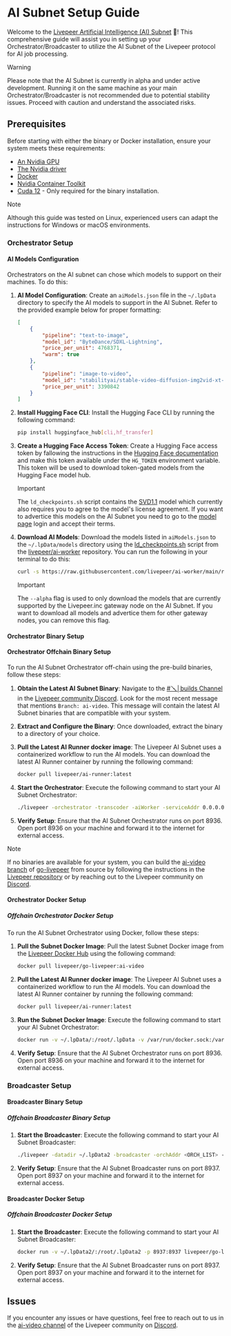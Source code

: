 # AI Subnet Setup Guide

Welcome to the [Livepeer Artificial Intelligence (AI) Subnet](https://explorer.livepeer.org/treasury/110409521297538895053642752647313688591695822800862508217133236436856613165807) 🤖! This comprehensive guide will assist you in setting up your Orchestrator/Broadcaster to utilize the AI Subnet of the Livepeer protocol for AI job processing.

> [!WARNING]
> Please note that the AI Subnet is currently in alpha and under active development. Running it on the same machine as your main Orchestrator/Broadcaster is not recommended due to potential stability issues. Proceed with caution and understand the associated risks.

## Prerequisites

Before starting with either the binary or Docker installation, ensure your system meets these requirements:

-   [An Nvidia GPU](https://developer.nvidia.com/cuda-gpus)
-   [The Nvidia driver](https://www.nvidia.com/Download/index.aspx)
-   [Docker](https://docs.docker.com/install/)
-   [Nvidia Container Toolkit](https://docs.nvidia.com/datacenter/cloud-native/container-toolkit/install-guide.html)
-   [Cuda 12](https://developer.nvidia.com/cuda-downloads) - Only required for the binary installation.

> [!NOTE]  
> Although this guide was tested on Linux, experienced users can adapt the instructions for Windows or macOS environments.

### Orchestrator Setup

#### AI Models Configuration

Orchestrators on the AI subnet can chose which models to support on their machines. To do this:

1. **AI Model Configuration**: Create an `aiModels.json` file in the `~/.lpData` directory to specify the AI models to support in the AI Subnet. Refer to the provided example below for proper formatting:

    ```json
    [
        {
            "pipeline": "text-to-image",
            "model_id": "ByteDance/SDXL-Lightning",
            "price_per_unit": 4768371,
            "warm": true
        },
        {
            "pipeline": "image-to-video",
            "model_id": "stabilityai/stable-video-diffusion-img2vid-xt-1-1",
            "price_per_unit": 3390842
        }
    ]
    ```

2. **Install Hugging Face CLI**: Install the Hugging Face CLI by running the following command:

    ```bash
    pip install huggingface_hub[cli,hf_transfer]
    ```

3. **Create a Hugging Face Access Token**: Create a Hugging Face access token by fallowing the instructions in the [Hugging Face documentation](https://huggingface.co/docs/hf-cli/auth/) and make this token available under the `HG_TOKEN` environment variable. This token will be used to download token-gated models from the Hugging Face model hub.

   > [!IMPORTANT]
   > The `ld_checkpoints.sh` script contains the [SVD1.1](https://huggingface.co/stabilityai/stable-video-diffusion-img2vid-xt-1-1) model which currently also requires you to agree to the model's license agreement. If you want to advertice this models on the AI Subnet you need to go to the [model page](https://huggingface.co/stabilityai/stable-video-diffusion-img2vid-xt-1-1) login and accept their terms.

4. **Download AI Models**: Download the models listed in `aiModels.json` to the `~/.lpData/models` directory using the [ld_checkpoints.sh](https://github.com/livepeer/ai-worker/blob/main/runner/dl_checkpoints.sh) script from the [livepeer/ai-worker](https://github.com/livepeer/ai-worker/blob/main/runner/dl_checkpoints.sh) repository. You can run the following in your terminal to do this:

    ```bash
    curl -s https://raw.githubusercontent.com/livepeer/ai-worker/main/runner/dl_checkpoints.sh | bash -s --alpha
    ```

    > [!IMPORTANT]
    > The `--alpha` flag is used to only download the models that are currently supported by the Livepeer.inc gateway node on the AI Subnet. If you want to download all models and advertice them for other gateway nodes, you can remove this flag.

#### Orchestrator Binary Setup

#### Orchestrator Offchain Binary Setup

To run the AI Subnet Orchestrator off-chain using the pre-build binaries, follow these steps:

1. **Obtain the Latest AI Subnet Binary**: Navigate to the [#🪛│builds Channel](https://discord.com/channels/423160867534929930/577736983036559360) in the [Livepeer community Discord](https://discord.com/channels/423160867534929930/577736983036559360). Look for the most recent message that mentions `Branch: ai-video`. This message will contain the latest AI Subnet binaries that are compatible with your system.
2. **Extract and Configure the Binary**: Once downloaded, extract the binary to a directory of your choice.
3. **Pull the Latest AI Runner docker image**: The Livepeer AI Subnet uses a containerized workflow to run the AI models. You can download the latest AI Runner container by running the following command:

    ```bash
    docker pull livepeer/ai-runner:latest
    ```

4. **Start the Orchestrator**: Execute the following command to start your AI Subnet Orchestrator:

    ```bash
    ./livepeer -orchestrator -transcoder -aiWorker -serviceAddr 0.0.0.0:8936 -v 6 -nvidia "all" -aiModels ~/.lpData/aiModels.json
    ```

5. **Verify Setup**: Ensure that the AI Subnet Orchestrator runs on port 8936. Open port 8936 on your machine and forward it to the internet for external access.

> [!NOTE]
> If no binaries are available for your system, you can build the [ai-video branch](https://github.com/livepeer/go-livepeer/tree/ai-video) of [go-livepeer](https://github.com/livepeer/go-livepeer) from source by following the instructions in the [Livepeer repository](https://docs.livepeer.org/orchestrators/guides/install-go-livepeer) or by reaching out to the Livepeer community on [Discord](https://discord.gg/livepeer).

#### Orchestrator Docker Setup

##### Offchain Orchestrator Docker Setup

To run the AI Subnet Orchestrator using Docker, follow these steps:

1. **Pull the Subnet Docker Image**: Pull the latest Subnet Docker image from the [Livepeer Docker Hub](https://hub.docker.com/r/livepeer/go-livepeer-ai) using the following command:

    ```bash
    docker pull livepeer/go-livepeer:ai-video
    ```

2. **Pull the Latest AI Runner docker image**: The Livepeer AI Subnet uses a containerized workflow to run the AI models. You can download the latest AI Runner container by running the following command:

    ```bash
    docker pull livepeer/ai-runner:latest
    ```

3. **Run the Subnet Docker Image**: Execute the following command to start your AI Subnet Orchestrator:

    ```bash
    docker run -v ~/.lpData/:/root/.lpData -v /var/run/docker.sock:/var/run/docker.sock --network host --gpus all livepeer/go-livepeer:ai-video -orchestrator -transcoder -aiWorker -serviceAddr 0.0.0.0:8936 -v 6 -nvidia "all" -aiModels /root/.lpData/aiModels.json
    ```

4. **Verify Setup**: Ensure that the AI Subnet Orchestrator runs on port 8936. Open port 8936 on your machine and forward it to the internet for external access.

### Broadcaster Setup

#### Broadcaster Binary Setup

##### Offchain Broadcaster Binary Setup

1. **Start the Broadcaster**: Execute the following command to start your AI Subnet Broadcaster:

    ```bash
    ./livepeer -datadir ~/.lpData2 -broadcaster -orchAddr <ORCH_LIST> -httpAddr 0.0.0.0:8937 -v 6 -httpIngest
    ```

2. **Verify Setup**: Ensure that the AI Subnet Broadcaster runs on port 8937. Open port 8937 on your machine and forward it to the internet for external access.

#### Broadcaster Docker Setup

##### Offchain Broadcaster Docker Setup

1. **Start the Broadcaster**: Execute the following command to start your AI Subnet Broadcaster:

    ```bash
    docker run -v ~/.lpData2/:/root/.lpData2 -p 8937:8937 livepeer/go-livepeer:ai-video -datadir ~/.lpData2 -broadcaster -orchAddr <ORCH_LIST> -httpAddr 0.0.0.0:8937 -v 6 -httpIngest
    ```

2. **Verify Setup**: Ensure that the AI Subnet Broadcaster runs on port 8937. Open port 8937 on your machine and forward it to the internet for external access.

## Issues

If you encounter any issues or have questions, feel free to reach out to us in the [ai-video channel](https://discord.com/channels/423160867534929930/1187806216185974934) of the Livepeer community on [Discord](https://discord.gg/livepeer).
